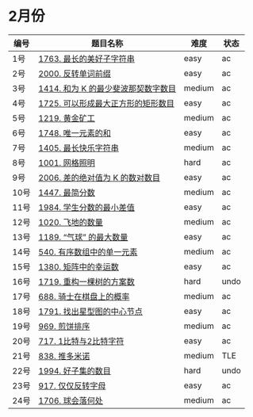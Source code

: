 # 2月份

**编号**|**题目名称**|**难度**|**状态**
--------|------------|--------|--------
1号|[1763. 最长的美好子字符串](./第1题%201763.%20最长的美好子字符串)|easy|ac
2号|[2000. 反转单词前缀](./第2题%202000.%20反转单词前缀)|easy|ac
3号|[1414. 和为 K 的最少斐波那契数字数目](./第3题%201414.%20和为%20K%20的最少斐波那契数字数目)|medium|ac
4号|[1725. 可以形成最大正方形的矩形数目](./第4题%201725.%20可以形成最大正方形的矩形数目)|easy|ac
5号|[1219. 黄金矿工](./第5题%201219.%20黄金矿工)|medium|ac
6号|[1748. 唯一元素的和](./第6题%201748.%20唯一元素的和)|easy|ac
7号|[1405. 最长快乐字符串](./第7题%201405.%20最长快乐字符串)|medium|ac
8号|[1001. 网格照明](./第8题%201001.%20网格照明)|hard|ac
9号|[2006. 差的绝对值为 K 的数对数目](./第9题%202006.%20差的绝对值为%20K%20的数对数目)|easy|ac
10号|[1447. 最简分数](./第10题%201447.%20最简分数)|medium|ac
11号|[1984. 学生分数的最小差值](./第11题%201984.%20学生分数的最小差值)|easy|ac
12号|[1020. 飞地的数量](./第12题%201020.%20飞地的数量)|medium|ac
13号|[1189. “气球” 的最大数量](./第13题%201189.%20“气球”%20的最大数量)|easy|ac
14号|[540. 有序数组中的单一元素](./第14题%20540.%20有序数组中的单一元素)|medium|ac
15号|[1380. 矩阵中的幸运数](./第15题%201380.%20矩阵中的幸运数)|easy|ac
16号|[1719. 重构一棵树的方案数](./第16题%201719.%20重构一棵树的方案数)|hard|undo
17号|[688. 骑士在棋盘上的概率](./第17题%20688.%20骑士在棋盘上的概率)|medium|ac
18号|[1791. 找出星型图的中心节点](./第18题%201791.%20找出星型图的中心节点)|easy|ac
19号|[969. 煎饼排序](./第19题%20969.%20煎饼排序)|medium|ac
20号|[717. 1比特与2比特字符](./第20题%20717.%201比特与2比特字符)|easy|ac
21号|[838. 推多米诺](./第21题%20838.%20推多米诺)|medium|TLE
22号|[1994. 好子集的数目](./第22题%201994.%20好子集的数目)|hard|undo
23号|[917. 仅仅反转字母](./第23题%20917.%20仅仅反转字母)|easy|ac
24号|[1706. 球会落何处](./第24题%201706.%20球会落何处)|medium|ac
